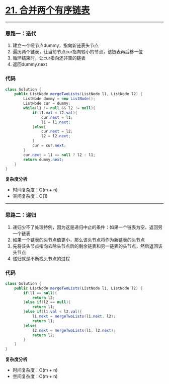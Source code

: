 # [21. 合并两个有序链表](https://leetcode-cn.com/problems/merge-two-sorted-lists/)
***
### 思路一：迭代
1. 建立一个哑节点dummy，指向新链表头节点
2. 遍历两个链表，让当前节点cur指向较小的节点，该链表再后移一位
3. 循环结束时，让cur指向还非空的链表
4. 返回dummy.next

### 代码
```java []
class Solution {
    public ListNode mergeTwoLists(ListNode l1, ListNode l2) {
        ListNode dummy = new ListNode();
        ListNode cur = dummy;
        while(l1 != null && l2 != null){
            if(l1.val < l2.val){
                cur.next = l1;   
                l1 = l1.next;
            }else{
                cur.next = l2;
                l2 = l2.next;
            }
            cur = cur.next;
        }
        cur.next = l1 == null ? l2 : l1;
        return dummy.next;
    }
}
```

**复杂度分析**
- 时间复杂度：O(m + n)
- 空间复杂度：O(1)
***
### 思路二：递归
1. 递归少不了处理特例，因为这是递归中止的条件：如果一个链表为空，返回另一个链表
2. 如果一个链表的头节点值更小，那么该头节点将作为新链表的头节点
3. 先将该头节点指向去除头节点后的剩余链表和另一链表的头节点，然后返回该头节点
4. 递归就是不断找头节点的过程
### 代码
```java []
class Solution {
    public ListNode mergeTwoLists(ListNode l1, ListNode l2) {
        if(l1 == null){
            return l2;
        }else if(l2 == null){
            return l1;
        }else if(l1.val < l2.val){
            l1.next = mergeTwoLists(l1.next, l2);
            return l1;
        }else{
            l2.next = mergeTwoLists(l1, l2.next);
            return l2;
        }
    }
}
```

**复杂度分析**
- 时间复杂度：O(m + n)
- 空间复杂度：O(m + n)